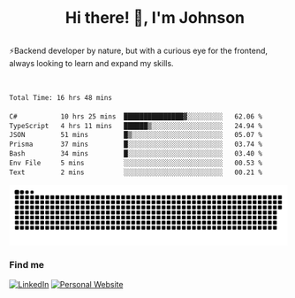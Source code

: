 <div id="user-content-toc">
  <ul align="center">
    <summary><h1 style="display: inline-block">Hi there! 👋, I'm Johnson</h1></summary>
  </ul>
</div>

⚡Backend developer by nature, but with a curious eye for the frontend, always looking to learn and expand my skills.

<br>


<!--START_SECTION:waka-->

```txt
Total Time: 16 hrs 48 mins

C#           10 hrs 25 mins  ███████████████▓░░░░░░░░░   62.06 %
TypeScript   4 hrs 11 mins   ██████▒░░░░░░░░░░░░░░░░░░   24.94 %
JSON         51 mins         █▒░░░░░░░░░░░░░░░░░░░░░░░   05.07 %
Prisma       37 mins         █░░░░░░░░░░░░░░░░░░░░░░░░   03.74 %
Bash         34 mins         █░░░░░░░░░░░░░░░░░░░░░░░░   03.40 %
Env File     5 mins          ░░░░░░░░░░░░░░░░░░░░░░░░░   00.53 %
Text         2 mins          ░░░░░░░░░░░░░░░░░░░░░░░░░   00.21 %
```

<!--END_SECTION:waka-->

<picture>
  <source  srcset="https://github.com/joshwambere/joshwambere/blob/output/github-contribution-grid-snake-dark.svg?palette=github-dark">
  <source  srcset="https://github.com/joshwambere/joshwambere/blob/output/github-contribution-grid-snake.svg">
  <img alt="github contribution grid snake animation" src="https://github.com/joshwambere/joshwambere/blob/output/github-contribution-grid-snake.svg">
</picture>

### Find me
<a href="https://www.linkedin.com/in/dusabe-johnson" target="_blank"><img src="https://img.shields.io/badge/LinkedIn-%230077B5.svg?&style=flat&logo=linkedin&logoColor=white" alt="LinkedIn"></a>
‎‎ [![Personal Website](https://img.shields.io/badge/visit-Johnsonis.me-blue)](https://johnsonis.me/)
